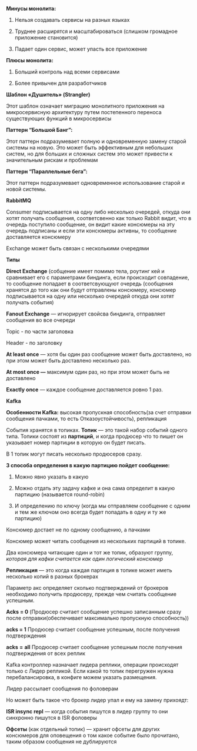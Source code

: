 **Минусы монолита:**

1. Нельзя создавать сервисы на разных языках
    
2. Труднее расширятся и масштабироваться (слишком громадное приложение становится)
    
3. Падает один сервис, может упасть все приложение
    

**Плюсы монолита:**

1. Больший контроль над всеми сервисами
    
2. Более привычен для разработчиков
    

  
  

**Шаблон «Душитель» (****Strangler****)**

Этот шаблон означает миграцию монолитного приложения на микросервисную архитектуру путем постепенного переноса существующих функций в микросервисы

**Паттерн “Большой Банг”:**

Этот паттерн подразумевает полную и одновременную замену старой системы на новую. Это может быть эффективным для небольших систем, но для больших и сложных систем это может привести к значительным рискам и проблемам

**Паттерн “Параллельные бега”:**

Этот паттерн подразумевает одновременное использование старой и новой системы.

  
  

**RabbitMQ**

Consumer подписывается на одну либо несколько очередей, откуда они хотят получать сообщения, соответсвенно как только Rabbit видит, что в очередь поступило сообщение, он видит какие консюмеры на эту очередь подписаны и если эти консюмеры активны, то сообщение доставляется консюмеру

Exchange может быть связан с несколькими очередями

  

**Типы**

**Direct Exchange** (собщение имеет помимо тела, роутинг кей и сравнивает его с параметрами биндинга, если происходит совпадение, то сообщение попадает в соответсвующуют очередь (сообщения хранятся до того как они будут отправлены консюмеру, консюмер подписывается на одну или несколько очередей откуда они хотят получать события)

**Fanout Exchange** — игнорирует свойсва биндинга, отправляет сообщения во все очереди

Topic - по части заголовка

Header - по заголовку

  
  

**At least once** — хотя бы один раз сообщение может быть доставлено, но при этом может быть доставлено несколько раз.

**At most once —** максимум один раз, но при этом может быть не доставлено

**Exactly once** — каждое сообщение доставляется ровно 1 раз.

  
  

**Kafka**

**Особенности Kafka:** высокая пропускная способность(за счет отправки сообщения пачками, то есть Отказоустойчивость), репликация

  
  

События хранятся в топиках. **Топик** — это такой набор событий одного типа. Топики состоят из **партиций**, и когда продюсер что то пишет он указывает номер партиции в которую он будет писать.

В 1 топик могут писать несколько продюсеров сразу.

  
  

**3 способа определения в какую партицию пойдет сообщение:**

1) Можно явно указать в какую

2) Можно отдать эту задачу кафке и она сама определит в какую партицию (называется round-robin)

3) И определению по ключу (когда мы отправляем сообщение с одним и тем же ключом оно всегда будет попадать в одну и ту же партицию)

Консюмер достает не по одному сообщению, а пачками

Консюмер может читать сообщения из нескольких партиций в топике.

Два консюмера читающие один и тот же топик, образуют группу, _которая для кафки считается как один логический консюмер_

  
  

  
  

**Репликация** — это когда каждая партиция в топике может иметь несколько копий в разных брокерах

Параметр акс определяет сколько подтверждений от брокеров необходимо получить продюсеру, прежде чем считать сообщение успешным.

**Acks = 0** (Продюсер считает сообщение успешно записанным сразу после отправки(обеспечивает максимально пропускную способность))

**acks = 1** Продюсер считает сообщение успешным, после получения подтверждения

**acks** **=** **all** Продюсер считает сообщение успешным после получения подтверждения от всех реплик

Kafka контроллер назначает лидера реплики, операции происходят только с Лидер репликой. Если какой то топик перегружен нужна перебалансировка, в конфиге можем указать размещения.

Лидер рассылает сообщения по фоловерам

Но может быть такое что брокер лидер упал и ему на замену прихоядт:

**ISR insync repl** — когда события пишутся в лидер группу то они синхронно пишутся в ISR фоловеры

**Офсеты** (как отдельный топик) — хранит офсеты для других консюмеров для оповещения о том какое событие было прочитано, таким образом сообщения не дублируются